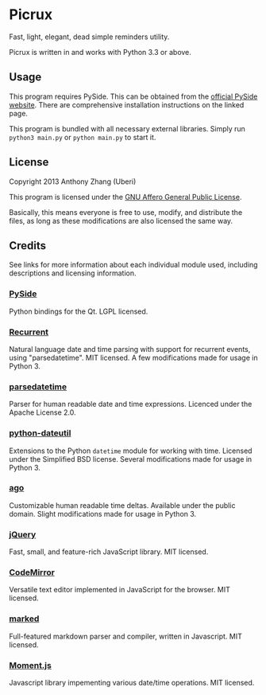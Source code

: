 Picrux
======
Fast, light, elegant, dead simple reminders utility.

Picrux is written in and works with Python 3.3 or above.

Usage
-----
This program requires PySide. This can be obtained from the [official PySide website](http://qt-project.org/wiki/Get-PySide). There are comprehensive installation instructions on the linked page.

This program is bundled with all necessary external libraries. Simply run `python3 main.py` or `python main.py` to start it.

License
-------
Copyright 2013 Anthony Zhang (Uberi)

This program is licensed under the [GNU Affero General Public License](http://www.gnu.org/licenses/agpl-3.0.html).

Basically, this means everyone is free to use, modify, and distribute the files, as long as these modifications are also licensed the same way.

Credits
-------
See links for more information about each individual module used, including descriptions and licensing information.

### [PySide](http://qt-project.org/wiki/PySide)
Python bindings for the Qt. LGPL licensed.

### [Recurrent](https://github.com/kvh/recurrent)
Natural language date and time parsing with support for recurrent events, using "parsedatetime". MIT licensed. A few modifications made for usage in Python 3.

### [parsedatetime](https://github.com/bear/parsedatetime)
Parser for human readable date and time expressions. Licenced under the Apache License 2.0.

### [python-dateutil](http://labix.org/python-dateutil)
Extensions to the Python `datetime` module for working with time. Licensed under the Simplified BSD license. Several modifications made for usage in Python 3.

### [ago](https://pypi.python.org/pypi/ago/)
Customizable human readable time deltas. Available under the public domain. Slight modifications made for usage in Python 3.

### [jQuery](http://jquery.com/)
Fast, small, and feature-rich JavaScript library. MIT licensed.

### [CodeMirror](http://codemirror.net/)
Versatile text editor implemented in JavaScript for the browser. MIT licensed.

### [marked](https://github.com/chjj/marked)
Full-featured markdown parser and compiler, written in Javascript. MIT licensed.

### [Moment.js](http://momentjs.com/)
Javascript library impementing various date/time operations. MIT licensed.
